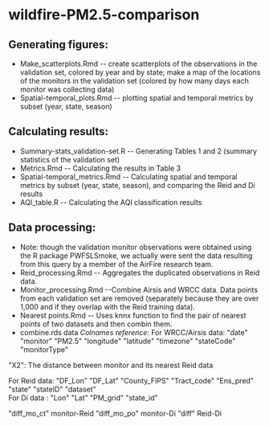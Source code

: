 # wildfire-PM2.5-comparison

## Generating figures:
* Make_scatterplots.Rmd -- create scatterplots of the observations in the validation set, colored by year and by state; make a map of the locations of the monitors in the validation set (colored by how many days each monitor was collecting data)
* Spatial-temporal_plots.Rmd -- plotting spatial and temporal metrics by subset (year, state, season)

## Calculating results:
* Summary-stats_validation-set.R -- Generating Tables 1 and 2 (summary statistics of the validation set)
* Metrics.Rmd -- Calculating the results in Table 3
* Spatial-temporal_metrics.Rmd -- Calculating spatial and temporal metrics by subset (year, state, season), and comparing the Reid and Di results
* AQI_table.R -- Calculating the AQI classification results

## Data processing:
* Note: though the validation monitor observations were obtained using the R package PWFSLSmoke, we actually were sent the data resulting from this query by a member of the AirFire research team.
* Reid_processing.Rmd -- Aggregates the duplicated observations in Reid data.
* Monitor_processing.Rmd --Combine Airsis and WRCC data. Data points from each validation set are removed (separately because they are over 1,000 and if they overlap with the Reid training data).
* Nearest points.Rmd -- Uses knnx function to find the pair of nearest points of two datasets and then combin them. 
* combine.rds data
_Colnames reference:_
For WRCC/Airsis data: "date"        "monitor"     "PM2.5"      "longitude"   "latitude"    "timezone"   "stateCode"   "monitorType" 

"X2": The distance between monitor and its nearest Reid data         

For Reid data: "DF_Lon"      "DF_Lat"  "County_FIPS" "Tract_code"  "Ens_pred"    "state"       "stateID"     "dataset"         
For Di data : "Lon"         "Lat"         "PM_grid"  "state_id" 
  
"diff_mo_ct" monitor-Reid 
"diff_mo_po" monitor-Di
"diff"  Reid-Di    
